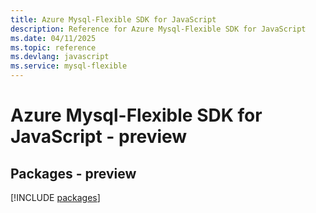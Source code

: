 ```yaml
---
title: Azure Mysql-Flexible SDK for JavaScript
description: Reference for Azure Mysql-Flexible SDK for JavaScript
ms.date: 04/11/2025
ms.topic: reference
ms.devlang: javascript
ms.service: mysql-flexible
---
```

# Azure Mysql-Flexible SDK for JavaScript - preview
## Packages - preview
[!INCLUDE [packages](mysql-flexible-index.md)]